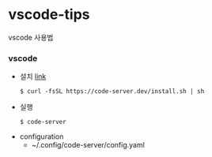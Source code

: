 # vscode-tips
vscode 사용법

### vscode
* 설치
  [link](https://github.com/cdr/code-server)
  ``` 
  $ curl -fsSL https://code-server.dev/install.sh | sh
  ```
* 실행
  ```
  $ code-server
  ```
* configuration
  - ~/.config/code-server/config.yaml